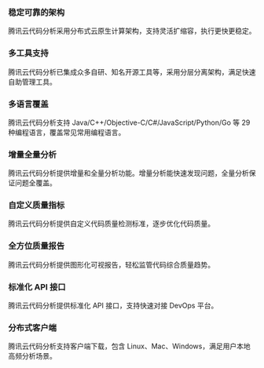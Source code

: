 
### 稳定可靠的架构

腾讯云代码分析采用分布式云原生计算架构，支持灵活扩缩容，执行更快更稳定。

### 多工具支持

腾讯云代码分析已集成众多自研、知名开源工具等，采用分层分离架构，满足快速自助管理工具。

### 多语言覆盖

腾讯云代码分析支持 Java/C++/Objective-C/C#/JavaScript/Python/Go 等 29 种编程语言，覆盖常见常用编程语言。

### 增量全量分析

腾讯云代码分析提供增量和全量分析功能。增量分析能快速发现问题，全量分析保证问题全覆盖。

### 自定义质量指标

腾讯云代码分析提供自定义代码质量检测标准，逐步优化代码质量。

### 全方位质量报告

腾讯云代码分析提供图形化可视报告，轻松监管代码综合质量趋势。

### 标准化 API 接口

腾讯云代码分析提供标准化 API 接口，支持快速对接 DevOps 平台。

### 分布式客户端
腾讯云代码分析支持客户端下载，包含 Linux、Mac、Windows，满足用户本地高频分析场景。
